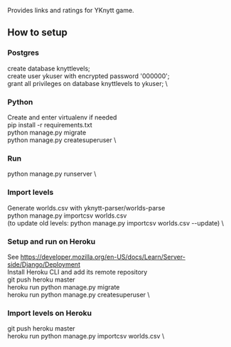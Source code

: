 Provides links and ratings for YKnytt game.

## How to setup

### Postgres
create database knyttlevels; \
create user ykuser with encrypted password '000000'; \
grant all privileges on database knyttlevels to ykuser; \

### Python
Create and enter virtualenv if needed \
pip install -r requirements.txt \
python manage.py migrate \
python manage.py createsuperuser \

### Run
python manage.py runserver \

### Import levels
Generate worlds.csv with yknytt-parser/worlds-parse \
python manage.py importcsv worlds.csv \
(to update old levels: python manage.py importcsv worlds.csv --update) \

### Setup and run on Heroku
See https://developer.mozilla.org/en-US/docs/Learn/Server-side/Django/Deployment \
Install Heroku CLI and add its remote repository \
git push heroku master \
heroku run python manage.py migrate \
heroku run python manage.py createsuperuser \

### Import levels on Heroku
git push heroku master \
heroku run python manage.py importcsv worlds.csv \
